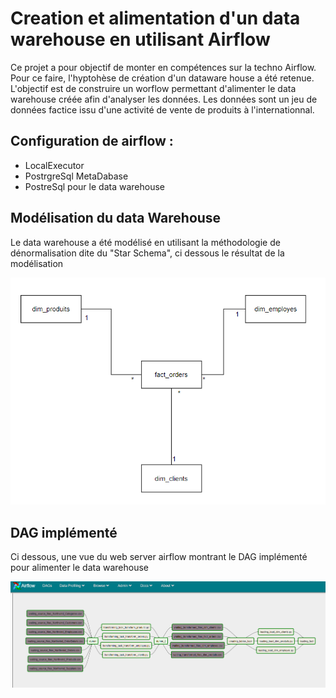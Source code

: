 # Creation et alimentation d'un data warehouse en utilisant Airflow 

Ce projet a pour objectif de monter en compétences sur la techno Airflow. Pour ce faire, l'hyptohèse de création d'un dataware house a été retenue. L'objectif est de construire un worflow permettant d'alimenter le data warehouse créée afin d'analyser les données.
Les données sont un jeu de données factice issu d'une activité de vente de produits à l'internationnal.

## Configuration de airflow : 
- LocalExecutor
- PostrgreSql MetaDabase
- PostreSql pour le data warehouse

## Modélisation du data Warehouse
Le data warehouse a été modélisé en utilisant la méthodologie de dénormalisation dite du "Star Schema", ci dessous le résultat de la modélisation

![alt](dw_schema.PNG)


## DAG implémenté

Ci dessous, une vue du web server airflow montrant le DAG implémenté pour alimenter le data warehouse

![alt](airflow.PNG)
